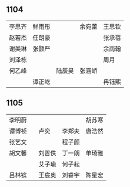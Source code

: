 ## 1104
|     |     |     |     |     |
| --- | --- | --- | --- | --- |
| 李思齐 | 鲜雨彤 |  | 余宛蕾 | 王思钦 |
| 赵若杰 | 任朗豪 |  |  | 张承蓓 |
| 谢美琳 | 张颢严 |  |  | 余雨翰 |
| 刘泽栋 |  |  |  | 周月 |
| 何乙峰 |  | 陆辰昊 | 张涵峤 |  |
|  | 谭正屹 |  |  | 冉钰熙 |

## 1105
|     |     |     |     |     |
| --- | --- | --- | --- | --- |
| 李明蔚 |  |  |  | 胡苏寒 |
| 谭博祯 |  | 卢奕 | 李郑夫 | 唐浩然 |
| 张艺文 |  |  | 程子颜 |  |
| 胡文馨 |  | 刘哲佚 | 丁一朗 | 单琦雅 |
|  |  | 艾子瑜 | 何子耘 |  |
| 吕林镔 |  | 王宸奥 | 刘睿宇 | 陈星宏 |

